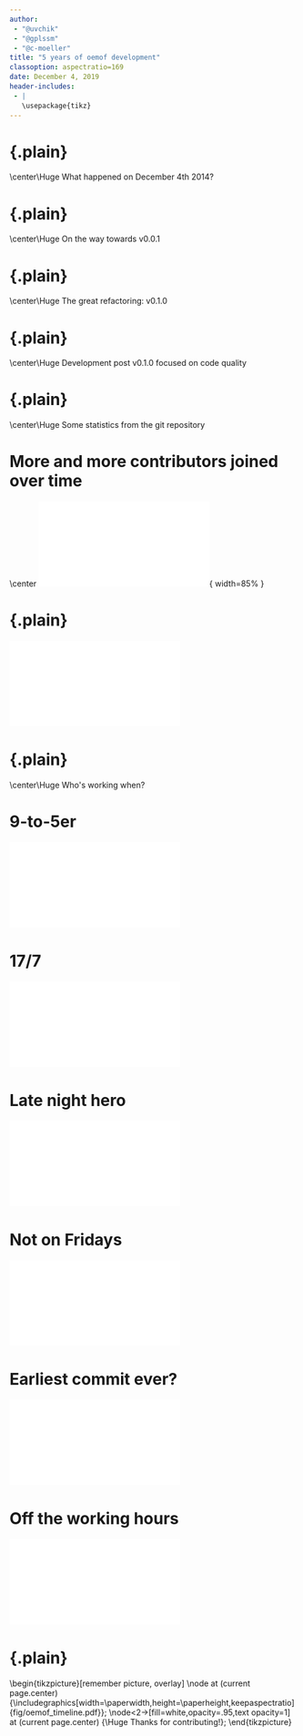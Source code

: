 ```yaml
---
author:
 - "@uvchik"
 - "@gplssm"
 - "@c-moeller"
title: "5 years of oemof development"
classoption: aspectratio=169
date: December 4, 2019
header-includes:
 - |
   \usepackage{tikz}
---
```


# {.plain}

\center\Huge What happened on December 4th 2014?

# {.plain}

\center\Huge On the way towards v0.0.1

# {.plain}

\center\Huge The great refactoring: v0.1.0

# {.plain}

\center\Huge Development post v0.1.0 focused on code quality


# {.plain}

\center\Huge Some statistics from the git repository


# More and more contributors joined over time

\center
![](fig/Activity_in_quartals_hlines.pdf){ width=85% }

# {.plain}

![](fig/Punch_card_all.pdf)

# {.plain}

\center\Huge Who's working when?

# 9-to-5er

![](fig/Punch_card_henhuy.pdf)

# 17/7

![](fig/Punch_card_simnh.pdf)

# Late night hero

![](fig/Punch_card_gnn.pdf)

# Not on Fridays

![](fig/Punch_card_FranziPl.pdf)

# Earliest commit ever?

![](fig/Punch_card_p-snft.pdf)

# Off the working hours

![](fig/Punch_card_bmlancien.pdf)

# {.plain}

\begin{tikzpicture}[remember picture, overlay]
\node at (current page.center) {\includegraphics[width=\paperwidth,height=\paperheight,keepaspectratio]{fig/oemof_timeline.pdf}};
\node<2->[fill=white,opacity=.95,text opacity=1] at (current page.center) {\Huge Thanks for contributing!};
\end{tikzpicture}



